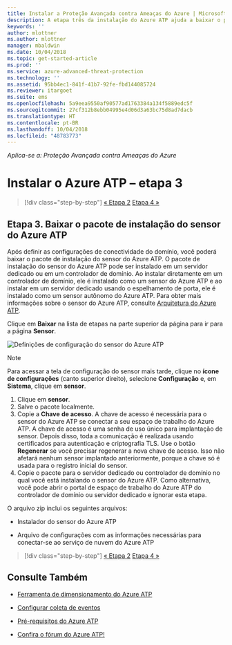 ```yaml
---
title: Instalar a Proteção Avançada contra Ameaças do Azure | Microsoft Docs
description: A etapa três da instalação do Azure ATP ajuda a baixar o pacote de instalação do sensor do Azure ATP.
keywords: ''
author: mlottner
ms.author: mlottner
manager: mbaldwin
ms.date: 10/04/2018
ms.topic: get-started-article
ms.prod: ''
ms.service: azure-advanced-threat-protection
ms.technology: ''
ms.assetid: 95bb4ec1-841f-41b7-92fe-fbd144085724
ms.reviewer: itargoet
ms.suite: ems
ms.openlocfilehash: 5a9eea9550af90577ad1763384a134f5889edc5f
ms.sourcegitcommit: 27cf312b8ebb04995e4d06d3a63bc75d8ad7dacb
ms.translationtype: HT
ms.contentlocale: pt-BR
ms.lasthandoff: 10/04/2018
ms.locfileid: "48783773"
---
```

*Aplica-se a: Proteção Avançada contra Ameaças do Azure*



# <a name="install-azure-atp---step-3"></a>Instalar o Azure ATP – etapa 3

> [!div class="step-by-step"]
> [« Etapa 2](install-atp-step2.md)
> [Etapa 4 »](install-atp-step4.md)

## <a name="step-3-download-the-azure-atp-sensor-setup-package"></a>Etapa 3. Baixar o pacote de instalação do sensor do Azure ATP
Após definir as configurações de conectividade do domínio, você poderá baixar o pacote de instalação do sensor do Azure ATP. O pacote de instalação do sensor do Azure ATP pode ser instalado em um servidor dedicado ou em um controlador de domínio. Ao instalar diretamente em um controlador de domínio, ele é instalado como um sensor do Azure ATP e ao instalar em um servidor dedicado usando o espelhamento de porta, ele é instalado como um sensor autônomo do Azure ATP. Para obter mais informações sobre o sensor do Azure ATP, consulte [Arquitetura do Azure ATP](atp-architecture.md). 

Clique em **Baixar** na lista de etapas na parte superior da página para ir para a página **Sensor**.

![Definições de configuração do sensor do Azure ATP](media/atp-sensor-config.png)

> [!NOTE] 
> Para acessar a tela de configuração do sensor mais tarde, clique no **ícone de configurações** (canto superior direito), selecione **Configuração** e, em **Sistema**, clique em **sensor**.  

1.  Clique em **sensor**.
2.  Salve o pacote localmente.
3.  Copie a **Chave** **de acesso**. A chave de acesso é necessária para o sensor do Azure ATP se conectar a seu espaço de trabalho do Azure ATP. A chave de acesso é uma senha de uso único para implantação de sensor. Depois disso, toda a comunicação é realizada usando certificados para autenticação e criptografia TLS. Use o botão **Regenerar** se você precisar regenerar a nova chave de acesso. Isso não afetará nenhum sensor implantado anteriormente, porque a chave só é usada para o registro inicial do sensor.
4.  Copie o pacote para o servidor dedicado ou controlador de domínio no qual você está instalando o sensor do Azure ATP. Como alternativa, você pode abrir o portal de espaço de trabalho do Azure ATP do controlador de domínio ou servidor dedicado e ignorar esta etapa.

O arquivo zip inclui os seguintes arquivos:

-   Instalador do sensor do Azure ATP

-   Arquivo de configurações com as informações necessárias para conectar-se ao serviço de nuvem do Azure ATP


> [!div class="step-by-step"]
> [« Etapa 2](install-atp-step2.md)
> [Etapa 4 »](install-atp-step4.md)


## <a name="see-also"></a>Consulte Também

- [Ferramenta de dimensionamento do Azure ATP](http://aka.ms/aatpsizingtool)

- [Configurar coleta de eventos](configure-event-collection.md)

- [Pré-requisitos do Azure ATP](atp-prerequisites.md)

- [Confira o fórum do Azure ATP!](https://aka.ms/azureatpcommunity)